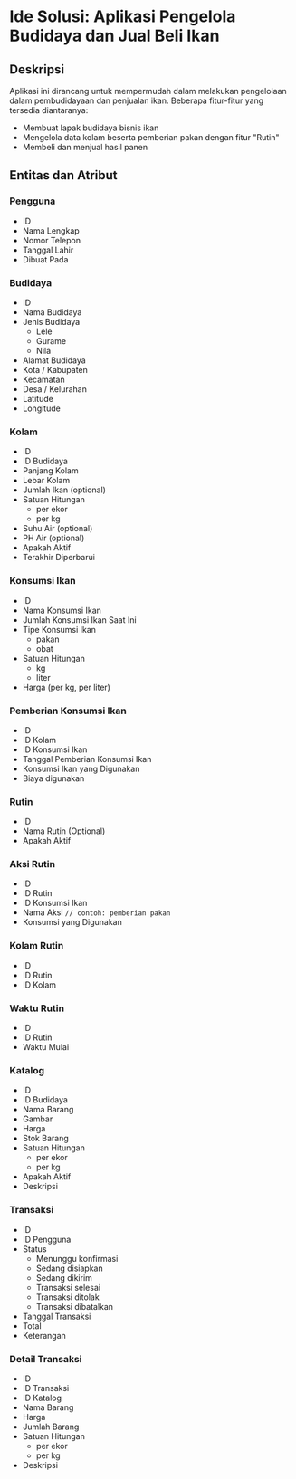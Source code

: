 # Ide Solusi: Aplikasi Pengelola Budidaya dan Jual Beli Ikan
## Deskripsi
Aplikasi ini dirancang untuk mempermudah dalam melakukan pengelolaan dalam pembudidayaan dan penjualan ikan. Beberapa fitur-fitur yang tersedia diantaranya:
- Membuat lapak budidaya bisnis ikan
- Mengelola data kolam beserta pemberian pakan dengan fitur "Rutin"
- Membeli dan menjual hasil panen
  

## Entitas dan Atribut
### Pengguna
- ID
- Nama Lengkap
- Nomor Telepon
- Tanggal Lahir
- Dibuat Pada

### Budidaya
- ID
- Nama Budidaya
- Jenis Budidaya
  - Lele
  - Gurame
  - Nila
- Alamat Budidaya
- Kota / Kabupaten
- Kecamatan
- Desa / Kelurahan
- Latitude
- Longitude

### Kolam
- ID
- ID Budidaya
- Panjang Kolam
- Lebar Kolam
- Jumlah Ikan (optional)
- Satuan Hitungan
  - per ekor
  - per kg
- Suhu Air (optional)
- PH Air (optional)
- Apakah Aktif
- Terakhir Diperbarui

### Konsumsi Ikan
- ID
- Nama Konsumsi Ikan
- Jumlah Konsumsi Ikan Saat Ini
- Tipe Konsumsi Ikan 
  - pakan
  - obat
- Satuan Hitungan
  - kg
  - liter
- Harga (per kg, per liter)

### Pemberian Konsumsi Ikan
- ID
- ID Kolam
- ID Konsumsi Ikan
- Tanggal Pemberian Konsumsi Ikan
- Konsumsi Ikan yang Digunakan
- Biaya digunakan

### Rutin
- ID
- Nama Rutin (Optional)
- Apakah Aktif

### Aksi Rutin
- ID
- ID Rutin
- ID Konsumsi Ikan
- Nama Aksi `// contoh: pemberian pakan`
- Konsumsi yang Digunakan

### Kolam Rutin
- ID
- ID Rutin
- ID Kolam

### Waktu Rutin
- ID
- ID Rutin
- Waktu Mulai

### Katalog
- ID
- ID Budidaya
- Nama Barang
- Gambar
- Harga
- Stok Barang
- Satuan Hitungan 
  - per ekor
  - per kg
- Apakah Aktif
- Deskripsi

### Transaksi
- ID
- ID Pengguna
- Status
  - Menunggu konfirmasi
  - Sedang disiapkan
  - Sedang dikirim
  - Transaksi selesai
  - Transaksi ditolak
  - Transaksi dibatalkan
- Tanggal Transaksi
- Total
- Keterangan

### Detail Transaksi
- ID
- ID Transaksi
- ID Katalog
- Nama Barang
- Harga
- Jumlah Barang
- Satuan Hitungan 
  - per ekor
  - per kg
- Deskripsi